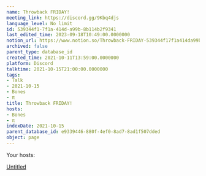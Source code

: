 ```yaml
---
name: Throwback FRIDAY!
meeting_link: https://discord.gg/9Kbq4djs
language_level: No limit
id: 539344f1-7f1a-414d-a99b-8b114b2f9341
last_edited_time: 2023-09-18T10:49:00.0000000
notion_url: https://www.notion.so/Throwback-FRIDAY-539344f17f1a414da99b8b114b2f9341
archived: false
parent_type: database_id
created_time: 2021-10-11T13:59:00.0000000
platform: Discord
talktime: 2021-10-15T21:00:00.0000000
tags:
- Talk
- 2021-10-15
- Bones
- π
title: Throwback FRIDAY!
hosts:
- Bones
- π
indexDate: 2021-10-15
parent_database_id: e9339446-880f-4ef0-8ad7-8ad1f507dded
object: page
---
```




Your hosts:

[Untitled](https://www.notion.so/482e61b02b9c4456b2b4fe86bb7544c6)   





